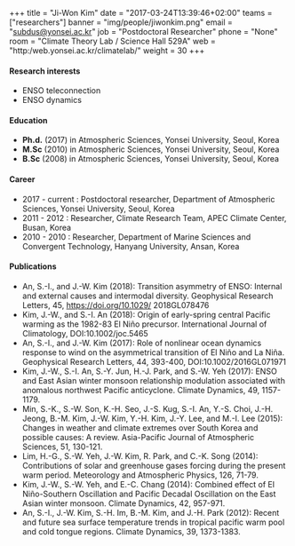 ﻿+++
title = "Ji-Won Kim"
date = "2017-03-24T13:39:46+02:00"
teams = ["researchers"]
banner = "img/people/jiwonkim.png"
email = "subdus@yonsei.ac.kr"
job = "Postdoctoral Researcher"
phone = "None"
room = "Climate Theory Lab / Science Hall 529A"
web = "http:/web.yonsei.ac.kr/climatelab/"
weight = 30
+++

#### Research interests
+ ENSO teleconnection
+ ENSO dynamics

#### Education
+ **Ph.d.** (2017) in Atmospheric Sciences, Yonsei University, Seoul, Korea
+ **M.Sc** (2010) in Atmospheric Sciences, Yonsei University, Seoul, Korea
+ **B.Sc** (2008) in Atmospheric Sciences, Yonsei University, Seoul, Korea

#### Career
+ 2017 - current : Postdoctoral researcher, Department of Atmospheric Sciences, Yonsei University, Seoul, Korea
+ 2011 - 2012 : Researcher, Climate Research Team, APEC Climate Center, Busan, Korea
+ 2010 - 2010 : Researcher, Department of Marine Sciences and Convergent Technology, Hanyang University, Ansan, Korea

#### Publications
+ An, S.-I., and J.-W. Kim (2018): Transition asymmetry of ENSO: Internal and external causes and intermodal diversity. Geophysical Research Letters, 45, https://doi.org/10.1029/ 2018GL078476
+ Kim, J.-W., and S.-I. An (2018): Origin of early-spring central Pacific warming as the 1982-83 El Niño precursor. International Journal of Climatology, DOI:10.1002/joc.5465
+ An, S.-I., and J.-W. Kim (2017): Role of nonlinear ocean dynamics response to wind on the asymmetrical transition of El Niño and La Niña. Geophysical Research Letters, 44, 393-400, DOI:10.1002/2016GL071971
+ Kim, J.-W., S.-I. An, S.-Y. Jun, H.-J. Park, and S.-W. Yeh (2017): ENSO and East Asian winter monsoon relationship modulation associated with anomalous northwest Pacific anticyclone. Climate Dynamics, 49, 1157-1179.
+ Min, S.-K., S.-W. Son, K.-H. Seo, J.-S. Kug, S.-I. An, Y.-S. Choi, J.-H. Jeong, B.-M. Kim, J.-W. Kim, Y.-H. Kim, J.-Y. Lee, and M.-I. Lee (2015): Changes in weather and climate extremes over South Korea and possible causes: A review. Asia-Pacific Journal of Atmospheric Sciences, 51, 130-121.
+ Lim, H.-G., S.-W. Yeh, J.-W. Kim, R. Park, and C.-K. Song (2014): Contributions of solar and greenhouse gases forcing during the present warm period. Meteorology and Atmospheric Physics, 126, 71-79.
+ Kim, J.-W., S.-W. Yeh, and E.-C. Chang (2014): Combined effect of El Niño-Southern Oscillation and Pacific Decadal Oscillation on the East Asian winter monsoon. Climate Dynamics, 42, 957-971.
+ An, S.-I., J.-W. Kim, S.-H. Im, B.-M. Kim, and J.-H. Park (2012): Recent and future sea surface temperature trends in tropical pacific warm pool and cold tongue regions. Climate Dynamics, 39, 1373-1383.
